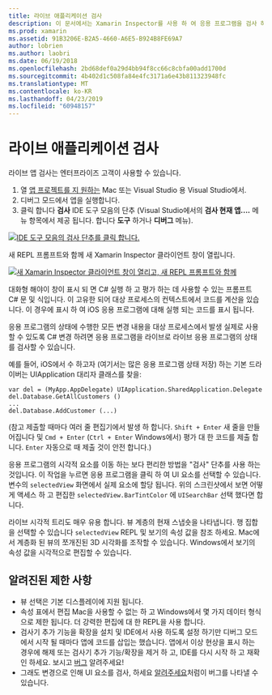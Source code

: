 ```yaml
---
title: 라이브 애플리케이션 검사
description: 이 문서에서는 Xamarin Inspector를 사용 하 여 응용 프로그램을 검사 하는 방법을 설명 합니다. 또한 Xamarin Inspector 도구의 제한에 대해서도 설명 합니다.
ms.prod: xamarin
ms.assetid: 91B3206E-B2A5-4660-A6E5-B924B8FE69A7
author: lobrien
ms.author: laobri
ms.date: 06/19/2018
ms.openlocfilehash: 2bd68def0a29d4bb94f8cc66c8cbfa00add1700d
ms.sourcegitcommit: 4b402d1c508fa84e4fc3171a6e43b811323948fc
ms.translationtype: MT
ms.contentlocale: ko-KR
ms.lasthandoff: 04/23/2019
ms.locfileid: "60948157"
---
```

# <a name="inspecting-live-applications"></a>라이브 애플리케이션 검사

라이브 앱 검사는 엔터프라이즈 고객이 사용할 수 있습니다.

1. 열 [앱 프로젝트를 지 원하는](~/tools/inspector/install.md#supported-platforms) Mac 또는 Visual Studio 용 Visual Studio에서.
1. 디버그 모드에서 앱을 실행합니다.
1. 클릭 합니다 **검사** IDE 도구 모음의 단추 (Visual Studio에서의 **검사 현재 앱....**  메뉴 항목에서 제공 됩니다. 합니다 **도구** 하거나 **디버그** 메뉴).

[![](inspect-images/mac-heres-the-button.png "IDE 도구 모음의 검사 단추를 클릭 합니다.")](inspect-images/mac-heres-the-button.png#lightbox)

새 REPL 프롬프트와 함께 새 Xamarin Inspector 클라이언트 창이 열립니다.

[![](inspect-images/inspector-0.7.0-map-inspect-small.png "새 Xamarin Inspector 클라이언트 창이 열리고, 새 REPL 프롬프트와 함께")](inspect-images/inspector-0.7.0-map-inspect.png#lightbox)

대화형 해야이 창이 표시 되 면 C# 실행 하 고 평가 하는 데 사용할 수 있는 프롬프트 C# 문 및 식입니다. 이 고유한 되어 대상 프로세스의 컨텍스트에서 코드를 계산을 있습니다. 이 경우에 표시 하 여 iOS 응용 프로그램에 대해 실행 되는 코드를 표시 됩니다.

응용 프로그램의 상태에 수행한 모든 변경 내용을 대상 프로세스에서 발생 실제로 사용할 수 있도록 C# 변경 하려면 응용 프로그램을 라이브로 라이브 응용 프로그램의 상태를 검사할 수 있습니다.

예를 들어, iOS에서 수 하고자 (여기서는 많은 응용 프로그램 상태 저장) 하는 기본 드라이버는 UIApplication 대리자 클래스를 찾을:

    var del = (MyApp.AppDelegate) UIApplication.SharedApplication.Delegate
    del.Database.GetAllCustomers ()
    ...
    del.Database.AddCustomer (...)

(참고 제출할 때마다 여러 줄 편집기에서 발생 하 합니다. `Shift + Enter` 새 줄을 만들어집니다 및 `Cmd + Enter` (`Ctrl + Enter` Windows에서) 평가 대 한 코드를 제출 합니다. `Enter` 자동으로 때 제출 것이 안전 합니다.)

응용 프로그램의 시각적 요소를 이동 하는 보다 편리한 방법을 "검사" 단추를 사용 하는 것입니다. 이 작업을 누르면 응용 프로그램을 클릭 하 여 UI 요소를 선택할 수 있습니다. 변수의 `selectedView` 화면에서 실제 요소에 할당 됩니다. 위의 스크린샷에서 보면 어떻게 액세스 하 고 편집한 `selectedView.BarTintColor` 에 `UISearchBar` 선택 했다면 합니다.

라이브 시각적 트리도 매우 유용 합니다. 뷰 계층의 현재 스냅숏을 나타냅니다. 행 집합을 선택할 수 있습니다 `selectedView` REPL 및 보기의 속성 값을 참조 하세요. Mac에서 계층화 된 뷰의 쪼개진된 3D 시각화를 조작할 수 있습니다. Windows에서 보기의 속성 값을 시각적으로 편집할 수 있습니다.

## <a name="known-limitations"></a>알려진된 제한 사항

 - 뷰 선택은 기본 디스플레이에 지원 됩니다.
 - 속성 표에서 편집 Mac을 사용할 수 없는 하 고 Windows에서 몇 가지 데이터 형식으로 제한 됩니다. 더 강력한 편집에 대 한 REPL을 사용 합니다.
 - 검사기 추가 기능을 확장을 설치 및 IDE에서 사용 하도록 설정 하기만 디버그 모드에서 시작 될 때마다 앱에 코드를 삽입는 했습니다. 앱에서 이상 현상을 표시 하는 경우에 해제 또는 검사기 추가 기능/확장을 제거 하 고, IDE를 다시 시작 하 고 재확인 하세요. 보시고 [버그](~/tools/inspector/install.md#reporting-bugs) 알려주세요!
 - 그래도 변경으로 인해 UI 요소를 검사, 하세요 [알려주세요](~/tools/inspector/install.md#reporting-bugs)처럼이 버그를 나타낼 수 있습니다.


